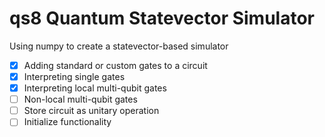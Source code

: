 # qs8 Quantum Statevector Simulator
Using numpy to create a statevector-based simulator

- [x] Adding standard or custom gates to a circuit
- [x] Interpreting single gates
- [x] Interpreting local multi-qubit gates
- [ ] Non-local multi-qubit gates
- [ ] Store circuit as unitary operation
- [ ] Initialize functionality
